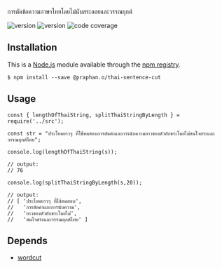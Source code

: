 การตัดข้อความภาษาไทยโดยไม่นับสระลอยและวรรณยุกต์

<img src="https://img.shields.io/badge/dynamic/json?label=version&query=version&url=https%3A%2F%2Fraw.githubusercontent.com%2Fporpldev%2Fthai-sentence-cut%2Fmaster%2Fpackage.json" alt="version"> <img src="https://img.shields.io/badge/dynamic/json?label=license&query=license&url=https%3A%2F%2Fraw.githubusercontent.com%2Fporpldev%2Fthai-sentence-cut%2Fmaster%2Fpackage.json" alt="version"> <img src="https://img.shields.io/codecov/c/github/porpldev/thai-sentence-cut" alt="code coverage">

## Installation

This is a [Node.js](https://nodejs.org/en/) module available through the
[npm registry](https://www.npmjs.com/).

```
$ npm install --save @praphan.o/thai-sentence-cut
```

## Usage

```
const { lengthOfThaiString, splitThaiStringByLength } = require('../src');

const str = "ประโยคยาวๆ ที่ใช้ทดสอบการตัดคำและการนับความยาวของตัวอักขระโดยไม่สนใจสระและวรรณยุกต์ไทย";

console.log(lengthOfThaiString(s));

// output:
// 76

console.log(splitThaiStringByLength(s,20));

// output:
// [ 'ประโยคยาวๆ ที่ใช้ทดสอบ',
//   'การตัดคำและการนับความ',
//   'ยาวของตัวอักขระโดยไม่',
//   'สนใจสระและวรรณยุกต์ไทย' ]
```

## Depends
- [wordcut](https://www.npmjs.com/package/wordcut)
